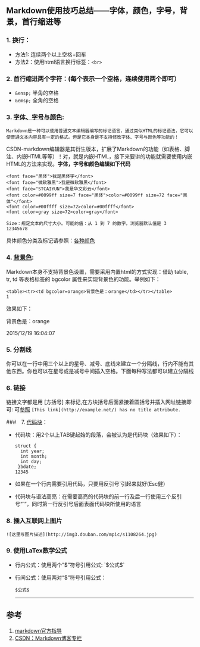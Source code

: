 ## Markdown使用技巧总结——字体，颜色，字号，背景，首行缩进等

### 1. 换行：

   - 方法1: 连续两个以上空格+回车
   - 方法2：使用html语言换行标签：`<br>`

### 2. 首行缩进两个字符：(每个表示一个空格，连续使用两个即可）

   - `&ensp;` 半角的空格
   - `&emsp;` 全角的空格

### 3. [字体、字号与颜色](http://blog.csdn.net/testcs_dn/article/details/45719357): 

	Markdown是一种可以使用普通文本编辑器编写的标记语言，通过类似HTML的标记语法，它可以使普通文本内容具有一定的格式。但是它本身是不支持修改字体、字号与颜色等功能的！ 
CSDN-markdown编辑器是其衍生版本，扩展了Markdown的功能（如表格、脚注、内嵌HTML等等）！对，就是内嵌HTML，接下来要讲的功能就需要使用内嵌HTML的方法来实现。 
​      **字体，字号和颜色编辑如下代码**

   ```
   <font face="黑体">我是黑体字</font>
   <font face="微软雅黑">我是微软雅黑</font>
   <font face="STCAIYUN">我是华文彩云</font>
   <font color=#0099ff size=7 face="黑体">color=#0099ff size=72 face="黑体"</font>
   <font color=#00ffff size=72>color=#00ffff</font>
   <font color=gray size=72>color=gray</font>
   
   Size：规定文本的尺寸大小。可能的值：从 1 到 7 的数字。浏览器默认值是 3
   12345678
   ```

   具体颜色分类及标记请参照：[各种颜色](http://blog.csdn.net/testcs_dn/article/details/45719357/)

### 4. [背景色](http://blog.csdn.net/testcs_dn/article/details/45766819): 
   Markdown本身不支持背景色设置，需要采用内置html的方式实现：借助 table, tr, td 等表格标签的 bgcolor 属性来实现背景色的功能。举例如下：

   ```
   <table><tr><td bgcolor=orange>背景色是：orange</td></tr></table>
   1
   ```

   效果如下： 

   背景色是：orange

   2015/12/19 16:04:07

### 5. 分割线
你可以在一行中用三个以上的星号、减号、底线来建立一个分隔线，行内不能有其他东西。你也可以在星号或是减号中间插入空格。下面每种写法都可以建立分隔线

### 6. 链接
链接文字都是用 [方括号] 来标记,在方块括号后面紧接着圆括号并插入网址链接即可:
可[参照](http://www.markdown.cn/#links) 
   `[This link](http://example.net/) has no title attribute.`

###　7. [代码块](http://blog.csdn.net/testcs_dn/article/details/44204303)：

   - 代码块：用2个以上TAB键起始的段落，会被认为是代码块（效果如下）：

     ```
     struct {
       int year;
       int month;
       int day;
      }bdate;
     12345
     ```
   - 如果在一个行内需要引用代码，只要用反引号`引起来就好(Esc健）
   - 代码块与语法高亮：在需要高亮的代码块的前一行及后一行使用三个反引号“`”，同时第一行反引号后面表面代码块所使用的语言

### 8. 插入互联网上图片 
   `![这里写图片描述](http://img3.douban.com/mpic/s1108264.jpg) `

### 9. 使用LaTex数学公式

   - 行内公式：使用两个”$”符号引用公式: `$公式$`
   - 行间公式：使用两对“$”符号引用公式：

     ```
     $公式$
     ```
     ------

## 参考
1. [markdown官方指导](http://www.markdown.cn/#overview) 
2. [CSDN：Markdown博客专栏](http://blog.csdn.net/column/details/markdown.html)